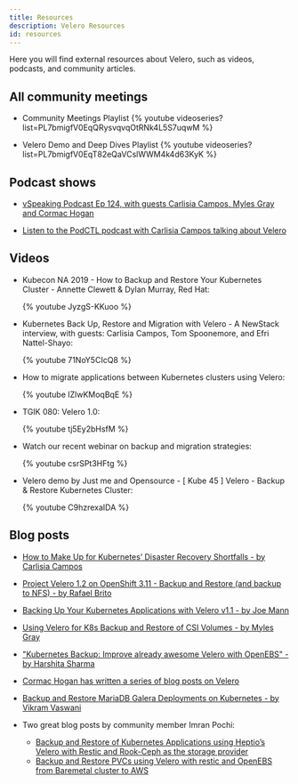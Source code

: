 ```yaml
---
title: Resources
description: Velero Resources
id: resources
---
```

Here you will find external resources about Velero, such as videos, podcasts, and community articles.

## All community meetings

* Community Meetings Playlist
{% youtube videoseries?list=PL7bmigfV0EqQRysvqvqOtRNk4L5S7uqwM %}

* Velero Demo and Deep Dives Playlist
{% youtube videoseries?list=PL7bmigfV0EqT82eQaVCslWWM4k4d63KyK %}

## Podcast shows

* [vSpeaking Podcast Ep 124, with guests Carlisia Campos, Myles Gray and Cormac Hogan](https://blogs.vmware.com/virtualblocks/2019/08/02/vspeaking-podcast-velero/)

* [Listen to the PodCTL podcast with Carlisia Campos talking about Velero](<http://podcast.podctl.com/110399/986641-understanding-project-velero-formerly-ark>)

## Videos

* Kubecon NA 2019 - How to Backup and Restore Your Kubernetes Cluster - Annette Clewett & Dylan Murray, Red Hat:

    {% youtube JyzgS-KKuoo %}


* Kubernetes Back Up, Restore and Migration with Velero - A NewStack interview, with guests: Carlisia Campos, Tom Spoonemore, and Efri Nattel-Shayo:

    {% youtube 71NoY5CIcQ8 %}


* How to migrate applications between Kubernetes clusters using Velero:

    {% youtube IZlwKMoqBqE %}


* TGIK 080: Velero 1.0:

    {% youtube tj5Ey2bHsfM %}


* Watch our recent webinar on backup and migration strategies:

    {% youtube csrSPt3HFtg %}


* Velero demo by Just me and Opensource - [ Kube 45 ] Velero - Backup & Restore Kubernetes Cluster:

    {% youtube C9hzrexaIDA %}

## Blog posts

* [How to Make Up for Kubernetes’ Disaster Recovery Shortfalls - by Carlisia Campos](https://thenewstack.io/how-to-make-up-for-kubernetes-disaster-recovery-shortfalls/)


* [Project Velero 1.2 on OpenShift 3.11 - Backup and Restore (and backup to NFS) - by Rafael Brito](http://www.rafaelbrito.com/2019/11/project-velero-12-on-openshift-311.html)


* [Backing Up Your Kubernetes Applications with Velero v1.1 - by Joe Mann](https://mannimal.blog/2019/10/04/backing-up-your-kubernetes-applications-with-velero-v1-1/)


* [Using Velero for K8s Backup and Restore of CSI Volumes - by Myles Gray](https://blah.cloud/automation/using-velero-for-k8s-backup-and-restore-of-csi-volumes/)


* ["Kubernetes Backup: Improve already awesome Velero with OpenEBS" - by Harshita Sharma](https://blog.mayadata.io/openebs/suggesting-ways-to-improve-already-awesome-velero)


* [Cormac Hogan has written a series of blog posts on Velero](https://cormachogan.com/?s=velero)


* [Backup and Restore MariaDB Galera Deployments on Kubernetes - by Vikram Vaswani](https://docs.bitnami.com/tutorials/backup-restore-data-mariadb-galera-kubernetes/)


* Two great blog posts by community member Imran Pochi:
    * [Backup and Restore of Kubernetes Applications using Heptio’s Velero with Restic and Rook-Ceph as the storage provider](https://blog.kubernauts.io/backup-and-restore-of-kubernetes-applications-using-heptios-velero-with-restic-and-rook-ceph-as-2e8df15b1487)
    * [Backup and Restore PVCs using Velero with restic and OpenEBS from Baremetal cluster to AWS
    ](https://blog.kubernauts.io/backup-and-restore-pvcs-using-velero-with-restic-and-openebs-from-baremetal-cluster-to-aws-d3ac54386109)